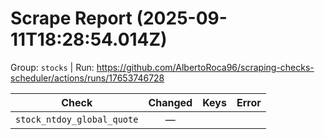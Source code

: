 # Scrape Report (2025-09-11T18:28:54.014Z)

Group: `stocks`  |  Run: https://github.com/AlbertoRoca96/scraping-checks-scheduler/actions/runs/17653746728

| Check | Changed | Keys | Error |
|---|:---:|:--|:--|
| `stock_ntdoy_global_quote` | — |  |  |
